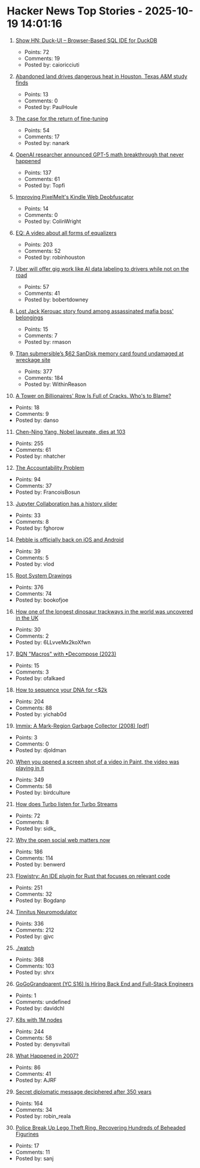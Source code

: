 # Hacker News Top Stories - 2025-10-19 14:01:16

1. [Show HN: Duck-UI – Browser-Based SQL IDE for DuckDB](https://demo.duckui.com)
   - Points: 72
   - Comments: 19
   - Posted by: caioricciuti

2. [Abandoned land drives dangerous heat in Houston, Texas A&M study finds](https://stories.tamu.edu/news/2025/10/07/abandoned-land-drives-dangerous-heat-in-houston-texas-am-study-finds/)
   - Points: 13
   - Comments: 0
   - Posted by: PaulHoule

3. [The case for the return of fine-tuning](https://welovesota.com/article/the-case-for-the-return-of-fine-tuning)
   - Points: 54
   - Comments: 17
   - Posted by: nanark

4. [OpenAI researcher announced GPT-5 math breakthrough that never happened](https://the-decoder.com/leading-openai-researcher-announced-a-gpt-5-math-breakthrough-that-never-happened/)
   - Points: 137
   - Comments: 61
   - Posted by: Topfi

5. [Improving PixelMelt's Kindle Web Deobfuscator](https://shkspr.mobi/blog/2025/10/improving-pixelmelts-kindle-web-deobfuscator/)
   - Points: 14
   - Comments: 0
   - Posted by: ColinWright

6. [EQ: A video about all forms of equalizers](https://www.youtube.com/watch?v=CLAt95PrwL4)
   - Points: 203
   - Comments: 52
   - Posted by: robinhouston

7. [Uber will offer gig work like AI data labeling to drivers while not on the road](https://www.cnbc.com/2025/10/16/uber-will-offer-us-drivers-more-gig-work-including-ai-data-labeling.html)
   - Points: 57
   - Comments: 41
   - Posted by: bobertdowney

8. [Lost Jack Kerouac story found among assassinated mafia boss' belongings](https://www.sfgate.com/sf-culture/article/lost-jack-kerouac-chapter-found-mafia-boss-estate-21098566.php)
   - Points: 15
   - Comments: 7
   - Posted by: rmason

9. [Titan submersible’s $62 SanDisk memory card found undamaged at wreckage site](https://www.tomshardware.com/pc-components/microsd-cards/tragic-oceangate-titan-submersibles-usd62-sandisk-memory-card-found-undamaged-at-wreckage-site-12-stills-and-nine-videos-have-been-recovered-but-none-from-the-fateful-implosion)
   - Points: 377
   - Comments: 184
   - Posted by: WithinReason

10. [A Tower on Billionaires' Row Is Full of Cracks. Who's to Blame?](https://www.nytimes.com/2025/10/19/nyregion/432-park-avenue-condo-tower.html)
   - Points: 18
   - Comments: 9
   - Posted by: danso

11. [Chen-Ning Yang, Nobel laureate, dies at 103](https://www.chinadaily.com.cn/a/202510/18/WS68f3170ea310f735438b5bf2.html)
   - Points: 255
   - Comments: 61
   - Posted by: nhatcher

12. [The Accountability Problem](https://www.jamesshore.com/v2/blog/2025/the-accountability-problem)
   - Points: 94
   - Comments: 37
   - Posted by: FrancoisBosun

13. [Jupyter Collaboration has a history slider](https://blog.jupyter.org/exploring-a-documents-timeline-in-jupyterlab-6084f96db263)
   - Points: 33
   - Comments: 8
   - Posted by: fghorow

14. [Pebble is officially back on iOS and Android](https://twitter.com/ericmigi/status/1979576965494710564)
   - Points: 39
   - Comments: 5
   - Posted by: vlod

15. [Root System Drawings](https://images.wur.nl/digital/collection/coll13/search)
   - Points: 376
   - Comments: 74
   - Posted by: bookofjoe

16. [How one of the longest dinosaur trackways in the world was uncovered in the UK](https://www.bbc.co.uk/news/resources/idt-5f8c77b0-92bc-40f2-bf21-6793abbe5ffe)
   - Points: 30
   - Comments: 2
   - Posted by: 6LLvveMx2koXfwn

17. [BQN "Macros" with •Decompose (2023)](https://saltysylvi.github.io/blog/bqn-macros.html)
   - Points: 15
   - Comments: 3
   - Posted by: ofalkaed

18. [How to sequence your DNA for <$2k](https://maxlangenkamp.substack.com/p/how-to-sequence-your-dna-for-2k)
   - Points: 204
   - Comments: 88
   - Posted by: yichab0d

19. [Immix: A Mark-Region Garbage Collector (2008) [pdf]](https://www.steveblackburn.org/pubs/papers/immix-pldi-2008.pdf)
   - Points: 3
   - Comments: 0
   - Posted by: djoldman

20. [When you opened a screen shot of a video in Paint, the video was playing in it](https://devblogs.microsoft.com/oldnewthing/20251014-00/?p=111681)
   - Points: 349
   - Comments: 58
   - Posted by: birdculture

21. [How does Turbo listen for Turbo Streams](https://ducktypelabs.com/how-does-turbo-listen-for-turbo-streams/)
   - Points: 72
   - Comments: 8
   - Posted by: sidk_

22. [Why the open social web matters now](https://werd.io/why-the-open-social-web-matters-now/)
   - Points: 186
   - Comments: 114
   - Posted by: benwerd

23. [Flowistry: An IDE plugin for Rust that focuses on relevant code](https://github.com/willcrichton/flowistry)
   - Points: 251
   - Comments: 32
   - Posted by: Bogdanp

24. [Tinnitus Neuromodulator](https://mynoise.net/NoiseMachines/neuromodulationTonesGenerator.php)
   - Points: 336
   - Comments: 212
   - Posted by: gjvc

25. [./watch](https://dotslashwatch.com/)
   - Points: 368
   - Comments: 103
   - Posted by: shrx

26. [GoGoGrandparent (YC S16) Is Hiring Back End and Full-Stack Engineers](undefined)
   - Points: 1
   - Comments: undefined
   - Posted by: davidchl

27. [K8s with 1M nodes](https://bchess.github.io/k8s-1m/)
   - Points: 244
   - Comments: 58
   - Posted by: denysvitali

28. [What Happened in 2007?](https://whathappenedin2007.com/)
   - Points: 86
   - Comments: 41
   - Posted by: AJRF

29. [Secret diplomatic message deciphered after 350 years](https://www.nationalarchives.gov.uk/explore-the-collection/the-collection-blog/secret-diplomatic-message-deciphered-after-350-years/)
   - Points: 164
   - Comments: 34
   - Posted by: robin_reala

30. [Police Break Up Lego Theft Ring, Recovering Hundreds of Beheaded Figurines](https://www.nytimes.com/2025/10/18/us/lego-theft-california-arrest.html)
   - Points: 17
   - Comments: 11
   - Posted by: sanj

